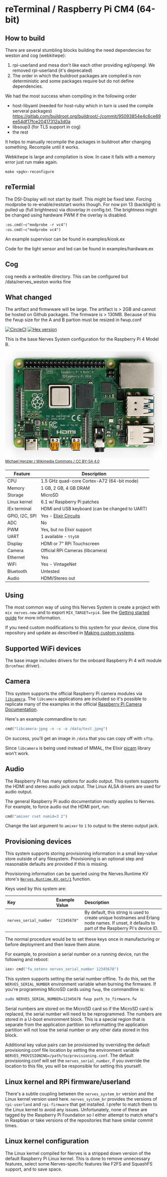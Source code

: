 # reTerminal / Raspberry Pi CM4 (64-bit)

## How to build 

There are several stumbling blocks building the need dependencies for
weston and cog (webkitwpe):

1. rpi-userland and mesa don't like each other providing egl/opengl. We removed rpi-userland (it's deprecated)
2. The order in which the buildroot packages are compiled is non deterministic and some packages require but do not define dependencies.

We had the most success when compiling in the following order

* host-libyaml (needed for host-ruby which in turn is used the compile serveral packages) https://gitlab.com/buildroot.org/buildroot/-/commit/95093854e4c6ce69ee54df17fce20417312a3d0a
* libsoup3 (for TLS support in cog)
* the rest 

It helps to manually recompile the packages in buildroot after changing something. Recompile until it works.

Webkitwpe is large and compilation is slow. In case it fails with a memory error just run make again.

```
make <pgk>-reconfigure
```

## reTermial 

The DSI-Display will not start by itself. This might be fixed later. Forcing modprobe to re-enable/reststart works though. For now pin 13 (backlight) is pulled up (full brightness) via dtoverlay in config.txt. The brightness might be changed using hardware PWM if the overlay is disabled.

```
:os.cmd(~c"modprobe -r vc4")
:os.cmd(~c"modprobe vc4")
```

An example supervisor can be found in examples/kiosk.ex

Code for the light sensor and led can be found in examples/hardware.ex


## Cog

cog needs a writeable directory. This can be configured but /data/nerves_weston works fine



## What changed

The artifact and firmwware will be large. The artifact is > 2GB and cannot be hosted on Github packages. The firmware is > 130MB. Because of this the fwup size for the A and B partion must be resized in fwup.conf

[![CircleCI](https://circleci.com/gh/nerves-project/nerves_system_rpi4.svg?style=svg)](https://circleci.com/gh/nerves-project/nerves_system_rpi4)
[![Hex version](https://img.shields.io/hexpm/v/nerves_system_rpi4.svg "Hex version")](https://hex.pm/packages/nerves_system_rpi4)

This is the base Nerves System configuration for the Raspberry Pi 4 Model B.

![Raspberry Pi 4 image](assets/images/raspberry-pi-4-model-b.jpg)
<br><sup>[Michael Henzler / Wikimedia Commons / CC BY-SA
4.0](https://en.wikipedia.org/wiki/File:Raspberry_Pi_4_Model_B_-_Top.jpg)</sup>

| Feature              | Description                      |
| -------------------- | -------------------------------- |
| CPU                  | 1.5 GHz quad-core Cortex-A72 (64-bit mode) |
| Memory               | 1 GB, 2 GB, 4 GB DRAM            |
| Storage              | MicroSD                          |
| Linux kernel         | 6.1 w/ Raspberry Pi patches      |
| IEx terminal         | HDMI and USB keyboard (can be changed to UART) |
| GPIO, I2C, SPI       | Yes - [Elixir Circuits](https://github.com/elixir-circuits) |
| ADC                  | No                               |
| PWM                  | Yes, but no Elixir support       |
| UART                 | 1 available - `ttyS0`            |
| Display              | HDMI or 7" RPi Touchscreen       |
| Camera               | Official RPi Cameras (libcamera) |
| Ethernet             | Yes                              |
| WiFi                 | Yes - VintageNet                 |
| Bluetooth            | Untested                         |
| Audio                | HDMI/Stereo out                  |

## Using

The most common way of using this Nerves System is create a project with `mix
nerves.new` and to export `MIX_TARGET=rpi4`. See the [Getting started
guide](https://hexdocs.pm/nerves/getting-started.html#creating-a-new-nerves-app)
for more information.

If you need custom modifications to this system for your device, clone this
repository and update as described in [Making custom
systems](https://hexdocs.pm/nerves/customizing-systems.html).

## Supported WiFi devices

The base image includes drivers for the onboard Raspberry Pi 4 wifi module
(`brcmfmac` driver).

## Camera

This system supports the official Raspberry Pi camera modules via
[`libcamera`](https://libcamera.org/). The `libcamera` applications are included so it's
possible to replicate many of the examples in the official [Raspberry Pi Camera
Documentation](https://www.raspberrypi.com/documentation/computers/camera_software.html).

Here's an example commandline to run:

```elixir
cmd("libcamera-jpeg -n -v -o /data/test.jpeg")
```

On success, you'll get an image in `/data` that you can copy off with `sftp`.

Since `libcamera` is being used instead of MMAL, the Elixir
[picam](https://hex.pm/packages/picam) library won't work.

## Audio

The Raspberry Pi has many options for audio output. This system supports the
HDMI and stereo audio jack output. The Linux ALSA drivers are used for audio
output.

The general Raspberry Pi audio documentation mostly applies to Nerves. For
example, to force audio out the HDMI port, run:

```elixir
cmd("amixer cset numid=3 2")
```

Change the last argument to `amixer` to `1` to output to the stereo output jack.

## Provisioning devices

This system supports storing provisioning information in a small key-value store
outside of any filesystem. Provisioning is an optional step and reasonable
defaults are provided if this is missing.

Provisioning information can be queried using the Nerves.Runtime KV store's
[`Nerves.Runtime.KV.get/1`](https://hexdocs.pm/nerves_runtime/Nerves.Runtime.KV.html#get/1)
function.

Keys used by this system are:

Key                    | Example Value     | Description
:--------------------- | :---------------- | :----------
`nerves_serial_number` | `"12345678"`      | By default, this string is used to create unique hostnames and Erlang node names. If unset, it defaults to part of the Raspberry Pi's device ID.

The normal procedure would be to set these keys once in manufacturing or before
deployment and then leave them alone.

For example, to provision a serial number on a running device, run the following
and reboot:

```elixir
iex> cmd("fw_setenv nerves_serial_number 12345678")
```

This system supports setting the serial number offline. To do this, set the
`NERVES_SERIAL_NUMBER` environment variable when burning the firmware. If you're
programming MicroSD cards using `fwup`, the commandline is:

```sh
sudo NERVES_SERIAL_NUMBER=12345678 fwup path_to_firmware.fw
```

Serial numbers are stored on the MicroSD card so if the MicroSD card is
replaced, the serial number will need to be reprogrammed. The numbers are stored
in a U-boot environment block. This is a special region that is separate from
the application partition so reformatting the application partition will not
lose the serial number or any other data stored in this block.

Additional key value pairs can be provisioned by overriding the default
provisioning.conf file location by setting the environment variable
`NERVES_PROVISIONING=/path/to/provisioning.conf`. The default provisioning.conf
will set the `nerves_serial_number`, if you override the location to this file,
you will be responsible for setting this yourself.

## Linux kernel and RPi firmware/userland

There's a subtle coupling between the `nerves_system_br` version and the Linux
kernel version used here. `nerves_system_br` provides the versions of
`rpi-userland` and `rpi-firmware` that get installed. I prefer to match them to
the Linux kernel to avoid any issues. Unfortunately, none of these are tagged by
the Raspberry Pi Foundation so I either attempt to match what's in Raspbian or
take versions of the repositories that have similar commit times.

## Linux kernel configuration

The Linux kernel compiled for Nerves is a stripped down version of the default
Raspberry Pi Linux kernel. This is done to remove unnecessary features, select
some Nerves-specific features like F2FS and SquashFS support, and to save space.

